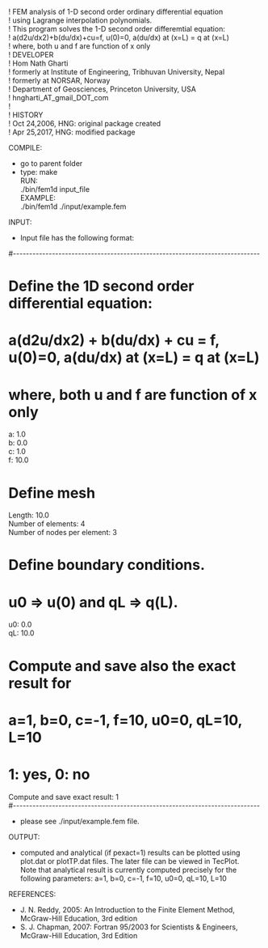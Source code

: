 ! FEM analysis of 1-D second order ordinary differential equation               
! using Lagrange interpolation polynomials.                                     
! This program solves the 1-D second order differemtial equation:               
! a(d2u/dx2)+b(du/dx)+cu=f, u(0)=0, a(du/dx) at (x=L) = q at (x=L)              
! where, both u and f are function of x only                                    
! DEVELOPER                                                                     
!   Hom Nath Gharti                                                             
!   formerly at Institute of Engineering, Tribhuvan University, Nepal           
!   formerly at NORSAR, Norway                                                  
!   Department of Geosciences, Princeton University, USA                        
!   hngharti_AT_gmail_DOT_com                                                   
!                                                                               
! HISTORY                                                                       
!   Oct 24,2006, HNG: original package created                                  
!   Apr 25,2017, HNG: modified package                                          
                                                                                
COMPILE:                                                                        
  - go to parent folder                                                         
  - type: make                                                                  
RUN:                                                                            
  ./bin/fem1d input_file                                                        
  EXAMPLE:                                                                      
  ./bin/fem1d ./input/example.fem                                               
                                                                                
INPUT:                                                                          
  - Input file has the following format:                                        
                                                                                
  #---------------------------------------------------------------------------- 
  # Define the 1D second order differential equation:                           
  # a(d2u/dx2) + b(du/dx) + cu = f, u(0)=0, a(du/dx) at (x=L) = q at (x=L)      
  # where, both u and f are function of x only                                  
  a: 1.0                                                                        
  b: 0.0                                                                        
  c: 1.0                                                                        
  f: 10.0                                                                       
                                                                                
  # Define mesh                                                                 
  Length: 10.0                                                                  
  Number of elements: 4                                                         
  Number of nodes per element: 3                                                
                                                                                
  # Define boundary conditions.                                                 
  # u0 => u(0) and qL => q(L).                                                  
  u0: 0.0                                                                       
  qL: 10.0                                                                      
                                                                                
  # Compute and save also the exact result for                                  
  # a=1, b=0, c=-1, f=10, u0=0, qL=10, L=10                                     
  # 1: yes, 0: no                                                               
  Compute and save exact result: 1                                              
  #---------------------------------------------------------------------------- 
                                                                                
  - please see ./input/example.fem file.  
                                                                                  
OUTPUT:                                                                         
  - computed and analytical (if pexact=1) results can be plotted using plot.dat 
    or plotTP.dat files. The later file can be viewed in TecPlot.               
    Note that analytical result is currently computed precisely for the         
    following parameters: a=1, b=0, c=-1, f=10, u0=0, qL=10, L=10
    
REFERENCES:
   - J. N. Reddy, 2005: An Introduction to the Finite Element Method, McGraw-Hill Education, 3rd edition
   - S. J. Chapman, 2007: Fortran 95/2003 for Scientists & Engineers, McGraw-Hill Education, 3rd Edition
